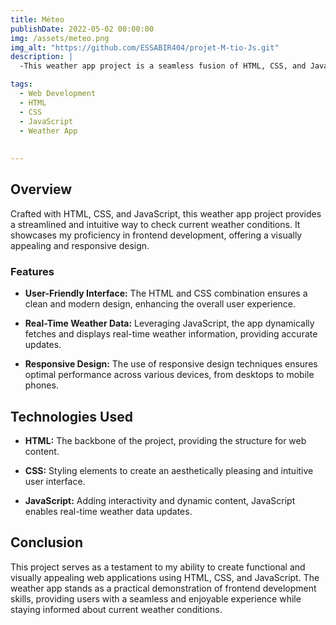 ```yaml
---
title: Méteo
publishDate: 2022-05-02 00:00:00
img: /assets/meteo.png
img_alt: "https://github.com/ESSABIR404/projet-M-tio-Js.git"
description: |
  -This weather app project is a seamless fusion of HTML, CSS, and JavaScript, delivering a user-friendly interface and robust functionality. 

tags:
  - Web Development
  - HTML
  - CSS
  - JavaScript
  - Weather App
  
  
---
```



## Overview

Crafted with HTML, CSS, and JavaScript, this weather app project provides a streamlined and intuitive way to check current weather conditions. It showcases my proficiency in frontend development, offering a visually appealing and responsive design.

### Features

- **User-Friendly Interface:** The HTML and CSS combination ensures a clean and modern design, enhancing the overall user experience.

- **Real-Time Weather Data:** Leveraging JavaScript, the app dynamically fetches and displays real-time weather information, providing accurate updates.

- **Responsive Design:** The use of responsive design techniques ensures optimal performance across various devices, from desktops to mobile phones.

## Technologies Used

- **HTML:** The backbone of the project, providing the structure for web content.

- **CSS:** Styling elements to create an aesthetically pleasing and intuitive user interface.

- **JavaScript:** Adding interactivity and dynamic content, JavaScript enables real-time weather data updates.

## Conclusion

This project serves as a testament to my ability to create functional and visually appealing web applications using HTML, CSS, and JavaScript. The weather app stands as a practical demonstration of frontend development skills, providing users with a seamless and enjoyable experience while staying informed about current weather conditions.


